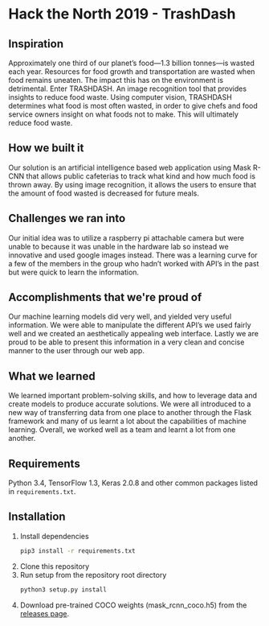 # Hack the North 2019 - TrashDash

## Inspiration
Approximately one third of our planet’s food—1.3 billion tonnes—is wasted each year. Resources for food growth and transportation are wasted when food remains uneaten. The impact this has on the environment is detrimental. Enter TRASHDASH. An image recognition tool that provides insights to reduce food waste. Using computer vision, TRASHDASH determines what food is most often wasted, in order to give chefs and food service owners insight on what foods not to make. This will ultimately reduce food waste.

## How we built it
Our solution is an artificial intelligence based web application using Mask R-CNN that allows public cafeterias to track what kind and how much food is thrown away. By using image recognition, it allows the users to ensure that the amount of food wasted is decreased for future meals.

## Challenges we ran into
Our initial idea was to utilize a raspberry pi attachable camera but were unable to because it was unable in the hardware lab so instead we innovative and used google images instead. There was a learning curve for a few of the members in the group who hadn’t worked with API’s in the past but were quick to learn the information.

## Accomplishments that we're proud of
Our machine learning models did very well, and yielded very useful information. We were able to manipulate the different API’s we used fairly well and we created an aesthetically appealing web interface. Lastly we are proud to be able to present this information in a very clean and concise manner to the user through our web app.

## What we learned
We learned important problem-solving skills, and how to leverage data and create models to produce accurate solutions. We were all introduced to a new way of transferring data from one place to another through the Flask framework and many of us learnt a lot about the capabilities of machine learning. Overall, we worked well as a team and learnt a lot from one another.

## Requirements
Python 3.4, TensorFlow 1.3, Keras 2.0.8 and other common packages listed in `requirements.txt`.

## Installation
1. Install dependencies
   ```bash
   pip3 install -r requirements.txt
   ```
2. Clone this repository
3. Run setup from the repository root directory
    ```bash
    python3 setup.py install
    ``` 
3. Download pre-trained COCO weights (mask_rcnn_coco.h5) from the [releases page](https://github.com/matterport/Mask_RCNN/releases).
